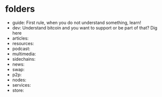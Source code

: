 # folders
- guide: First rule, when you do not understand something, learn!
- dev: Understand bitcoin and you want to support or be part of that? Dig here
- articles: 
- resources:
- podcast:
- multimedia:
- sidechains:
- news: 
- swap:
- p2p:
- nodes:
- services:
- store: